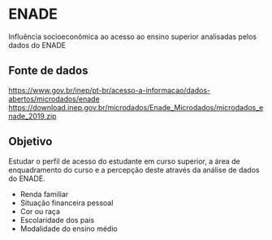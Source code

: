 # ENADE

Influência socioeconômica ao acesso ao ensino superior analisadas pelos dados do ENADE

## Fonte de dados
https://www.gov.br/inep/pt-br/acesso-a-informacao/dados-abertos/microdados/enade
https://download.inep.gov.br/microdados/Enade_Microdados/microdados_enade_2019.zip

## Objetivo

Estudar o perfil de acesso do estudante em curso superior, a área de enquadramento do curso e a percepção deste através da análise de dados do ENADE.

- Renda familiar
- Situação financeira pessoal
- Cor ou raça
- Escolaridade dos pais
- Modalidade do ensino médio

